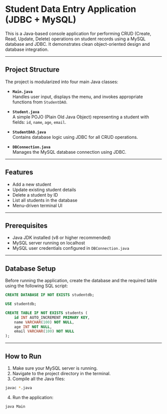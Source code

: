 
# Student Data Entry Application (JDBC + MySQL)

This is a Java-based console application for performing CRUD (Create, Read, Update, Delete) operations on student records using a MySQL database and JDBC. It demonstrates clean object-oriented design and database integration.


---

## Project Structure

The project is modularized into four main Java classes:

- **`Main.java`**  
  Handles user input, displays the menu, and invokes appropriate functions from `StudentDAO`.

- **`Student.java`**  
  A simple POJO (Plain Old Java Object) representing a student with fields: `id`, `name`, `age`, `email`.

- **`StudentDAO.java`**  
  Contains database logic using JDBC for all CRUD operations.

- **`DBConnection.java`**  
  Manages the MySQL database connection using JDBC.

---

## Features

- Add a new student  
- Update existing student details  
- Delete a student by ID  
- List all students in the database  
- Menu-driven terminal UI

---

## Prerequisites

- Java JDK installed (v8 or higher recommended)
- MySQL server running on localhost
- MySQL user credentials configured in `DBConnection.java`

---

## Database Setup

Before running the application, create the database and the required table using the following SQL script:

```sql
CREATE DATABASE IF NOT EXISTS studentdb;

USE studentdb;

CREATE TABLE IF NOT EXISTS students (
    id INT AUTO_INCREMENT PRIMARY KEY,
    name VARCHAR(100) NOT NULL,
    age INT NOT NULL,
    email VARCHAR(100) NOT NULL
);
```

---

## How to Run

1. Make sure your MySQL server is running.
2. Navigate to the project directory in the terminal.
3. Compile all the Java files:

```bash
javac *.java
```

4. Run the application:

```bash
java Main
```

